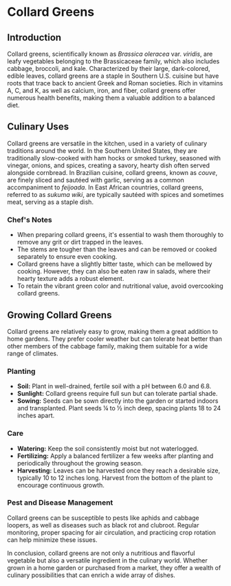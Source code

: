 # Collard Greens

## Introduction

Collard greens, scientifically known as *Brassica oleracea* var. *viridis*, are leafy vegetables belonging to the Brassicaceae family, which also includes cabbage, broccoli, and kale. Characterized by their large, dark-colored, edible leaves, collard greens are a staple in Southern U.S. cuisine but have roots that trace back to ancient Greek and Roman societies. Rich in vitamins A, C, and K, as well as calcium, iron, and fiber, collard greens offer numerous health benefits, making them a valuable addition to a balanced diet.

## Culinary Uses

Collard greens are versatile in the kitchen, used in a variety of culinary traditions around the world. In the Southern United States, they are traditionally slow-cooked with ham hocks or smoked turkey, seasoned with vinegar, onions, and spices, creating a savory, hearty dish often served alongside cornbread. In Brazilian cuisine, collard greens, known as *couve*, are finely sliced and sautéed with garlic, serving as a common accompaniment to *feijoada*. In East African countries, collard greens, referred to as *sukuma wiki*, are typically sautéed with spices and sometimes meat, serving as a staple dish.

### Chef's Notes

- When preparing collard greens, it's essential to wash them thoroughly to remove any grit or dirt trapped in the leaves. 
- The stems are tougher than the leaves and can be removed or cooked separately to ensure even cooking.
- Collard greens have a slightly bitter taste, which can be mellowed by cooking. However, they can also be eaten raw in salads, where their hearty texture adds a robust element.
- To retain the vibrant green color and nutritional value, avoid overcooking collard greens.

## Growing Collard Greens

Collard greens are relatively easy to grow, making them a great addition to home gardens. They prefer cooler weather but can tolerate heat better than other members of the cabbage family, making them suitable for a wide range of climates.

### Planting

- **Soil:** Plant in well-drained, fertile soil with a pH between 6.0 and 6.8.
- **Sunlight:** Collard greens require full sun but can tolerate partial shade.
- **Sowing:** Seeds can be sown directly into the garden or started indoors and transplanted. Plant seeds ¼ to ½ inch deep, spacing plants 18 to 24 inches apart.

### Care

- **Watering:** Keep the soil consistently moist but not waterlogged.
- **Fertilizing:** Apply a balanced fertilizer a few weeks after planting and periodically throughout the growing season.
- **Harvesting:** Leaves can be harvested once they reach a desirable size, typically 10 to 12 inches long. Harvest from the bottom of the plant to encourage continuous growth.

### Pest and Disease Management

Collard greens can be susceptible to pests like aphids and cabbage loopers, as well as diseases such as black rot and clubroot. Regular monitoring, proper spacing for air circulation, and practicing crop rotation can help minimize these issues.

In conclusion, collard greens are not only a nutritious and flavorful vegetable but also a versatile ingredient in the culinary world. Whether grown in a home garden or purchased from a market, they offer a wealth of culinary possibilities that can enrich a wide array of dishes.